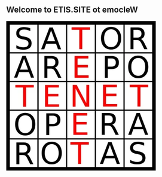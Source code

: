 ## Welcome to ETIS.SITE ot emocleW

![Tenet](https://raw.githubusercontent.com/gfnord/etis.site/gh-pages/tenet.webp)
